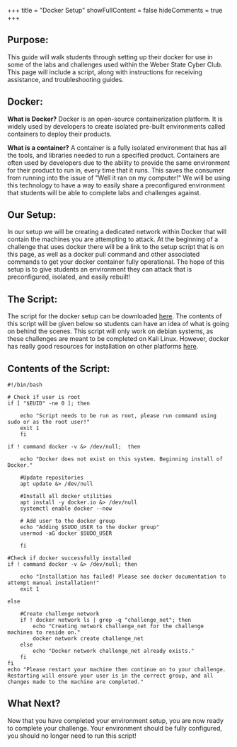 +++
title = "Docker Setup"
showFullContent = false
hideComments = true
+++

## Purpose:

This guide will walk students through setting up their docker for use in some of the labs and challenges used within the Weber State Cyber Club. This page will include a script, along with instructions for receiving assistance, and troubleshooting guides.

## Docker:

**What is Docker?** Docker is an open-source containerization platform. It is widely used by developers to create isolated pre-built environments called containers to deploy their products.

**What is a container?** A container is a fully isolated environment that has all the tools, and libraries needed to run a specified product. Containers are often used by developers due to the ability to provide the same environment for their product to run in, every time that it runs. This saves the consumer from running into the issue of "Well it ran on my computer!" We will be using this technology to have a way to easily share a preconfigured environment that students will be able to complete labs and challenges against.

## Our Setup:

In our setup we will be creating a dedicated network within Docker that will contain the machines you are attempting to attack. At the beginning of a challenge that uses docker there will be a link to the setup script that is on this page, as well as a docker pull command and other associated commands to get your docker container fully operational. The hope of this setup is to give students an environment they can attack that is preconfigured, isolated, and easily rebuilt!

## The Script:

The script for the docker setup can be downloaded [here](/Home/assets/docker/docker_setup.sh). The contents of this script will be given below so students can have an idea of what is going on behind the scenes. This script will only work on debian systems, as these challenges are meant to be completed on Kali Linux. However, docker has really good resources for installation on other platforms [here](https://docs.docker.com/engine/install/).

## Contents of the Script:
```
#!/bin/bash

# Check if user is root
if [ "$EUID" -ne 0 ]; then

    echo "Script needs to be run as root, please run command using sudo or as the root user!"
    exit 1
    fi

if ! command docker -v &> /dev/null;  then

    echo "Docker does not exist on this system. Beginning install of Docker."
   
    #Update repositories
    apt update &> /dev/null

    #Install all docker utilities
    apt install -y docker.io &> /dev/null
    systemctl enable docker --now

    # Add user to the docker group
    echo "Adding $SUDO_USER to the docker group"
    usermod -aG docker $SUDO_USER

    fi

#Check if docker successfully installed
if ! command docker -v &> /dev/null; then

    echo "Installation has failed! Please see docker documentation to attempt manual installation!"
    exit 1

else

    #Create challenge network
    if ! docker network ls | grep -q "challenge_net"; then
        echo "Creating network challenge_net for the challenge machines to reside on."
        docker network create challenge_net
    else
        echo "Docker network challenge_net already exists."
    fi
fi
echo "Please restart your machine then continue on to your challenge. Restarting will ensure your user is in the correct group, and all changes made to the machine are completed."
```

## What Next?

Now that you have completed your environment setup, you are now ready to complete your challenge. Your environment should be fully configured, you should no longer need to run this script!